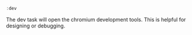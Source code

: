 <!--TITLE:dev-->
<!--ABOUT:The dev task will open the developer tools.-->

```javascript
:dev
```

The dev task will open the chromium development tools. This is helpful for designing or debugging.
